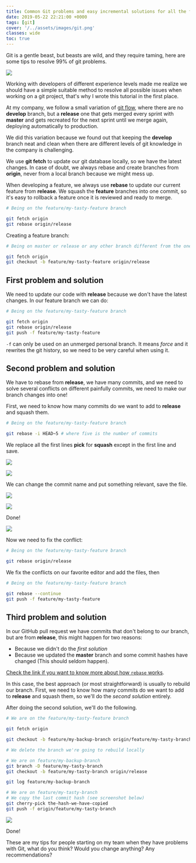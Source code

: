 ```yaml
---
title: Common Git problems and easy incremental solutions for all the family
date: 2019-05-22 22:21:00 +0000
tags: [git]
cover: '/../assets/images/git.png'
classes: wide
toc: true
---
```


Git is a gentle beast, but beasts are wild, and they require taming, here are some tips
to resolve 99% of git problems.

![](https://media.giphy.com/media/3oEduIpnblLzPwzJPG/giphy.gif)

Working with developers of different experience levels made me realize we should have
a simple suitable method to resolve all possible issues when working on a git project, that's why
I wrote this tutorial in the first place.

At my company, we follow a small variation of [git flow](https://es.atlassian.com/git/tutorials/comparing-workflows/gitflow-workflow),
where there are no **develop** branch, but a **release** one
that gets merged every sprint with **master** and gets recreated for the next sprint until we merge again,
deploying automatically to production.

We did this variation because we found out that keeping the **develop** branch neat and clean
when there are different levels of git knowledge in the company is challenging.

We use **git fetch** to update our git database locally, so we have the latest changes. In case of doubt, we always
rebase and create branches from **origin**, never from a local branch because we might mess up.

When developing a feature, we always use **rebase** to update our current feature from **release**.
We squash the **feature** branches into one commit, so it's easy to rollback a feature once it is reviewed and ready to merge.

```bash
# Being on the feature/my-tasty-feature branch

git fetch origin
git rebase origin/release
```

Creating a feature branch:

```bash
# Being on master or release or any other branch different from the one created

git fetch origin
git checkout -b feature/my-tasty-feature origin/release
```

## First problem and solution

We need to update our code with **release** because we don't have the latest changes. In our
feature branch we can do:

```bash
# Being on the feature/my-tasty-feature branch

git fetch origin
git rebase origin/release
git push -f feature/my-tasty-feature
```

`-f` can only be used on an unmerged personal branch. It means *force* and it rewrites
the git history, so we need to be very careful when using it.

## Second problem and solution

We have to rebase from **release**, we have many commits, and we need to solve several conflicts on different painfully
commits, we need to make our branch changes into one!

First, we need to know how many commits do we want to add
to **release** and squash them.

```bash
# Being on the feature/my-tasty-feature branch

git rebase -i HEAD~5 # where five is the number of commits
```

We replace all the first lines **pick** for **squash** except in the first line and save.

![](/../assets/images/git-problems1.png)

![](/../assets/images/git-problems2.png)

We can change the commit name and put something relevant, save the file.

![](/../assets/images/git-problems3.png)

![](/../assets/images/git-problems4.png)

Done!

![](/../assets/images/git-problems5.png)

Now we need to fix the conflict:

```bash
# Being on the feature/my-tasty-feature branch

git rebase origin/release
```

We fix the conflicts on our favorite editor and add the files, then

```bash
# Being on the feature/my-tasty-feature branch

git rebase --continue
git push -f feature/my-tasty-feature
```

## Third problem and solution

In our GitHub pull request we have commits that don't belong to our branch, but are
from **release**, this might happen for two reasons:

- Because we didn't do the *first solution*
- Because we updated the **master** branch and some commit hashes have changed (This should seldom happen).

[Check the link if you want to know more about how `rebase` works](https://es.atlassian.com/git/tutorials/rewriting-history/git-rebase).

In this case, the best approach (or most straightforward) is usually to rebuild our branch.
First, we need to know how many commits do we want to add
to **release** and squash them, so we'll do the *second solution* entirely.

After doing the second solution, we'll do the following.

```bash
# We are on the feature/my-tasty-feature branch

git fetch origin

git checkout -b feature/my-backup-branch origin/feature/my-tasty-branch

# We delete the branch we're going to rebuild locally

# We are on feature/my-backup-branch
git branch -D feature/my-tasty-branch
git checkout -b feature/my-tasty-branch origin/release

git log feature/my-backup-branch

# We are on feature/my-tasty-branch
# We copy the last commit hash (see screenshot below)
git cherry-pick the-hash-we-have-copied
git push -f origin/feature/my-tasty-branch
```

![](/../assets/images/git-problems6.png)

Done!

These are my tips for people starting on my team when they have problems with Git,
what do you think? Would you change anything? Any recommendations?
